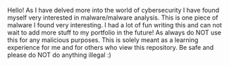 Hello! As I have delved more into the world of cybersecurity I have found myself very interested in malware/malware analysis. This is one piece of malware I found very interesting. I had a lot of fun writing this and can not wait to add more stuff to my portfolio in the future! As always do NOT use this for any malicious purposes. This is solely meant as a learning experience for me and for others who view this repository. Be safe and please do NOT do anything illegal :)
